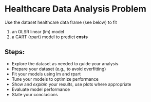 #  Healthcare Data Analysis Problem

Use the dataset healthcare data frame (see below) to fit  
1. an OLSR linear (lm) model
2. a CART (rpart) model
to predict **costs**

## Steps:

*  Explore the dataset as needed to guide your analysis  
*  Prepare your dataset (e.g., to avoid overfitting)  
*  Fit your models using lm and rpart  
*  Tune your models to optimize performance    
*  Show and *explain* your results, use plots where appropriate  
*  Evaluate model performance  
*  State your conclusions  
